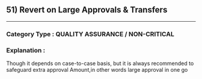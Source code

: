 ##   51) Revert on Large Approvals & Transfers
 



---

### **Category Type** : QUALITY ASSURANCE / NON-CRITICAL


### **Explanation** : 

Though it depends on case-to-case basis, but it is always recommended to safeguard extra approval Amount,in other words large approval in one go
